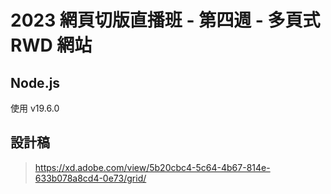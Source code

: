 # 2023 網頁切版直播班 - 第四週 - 多頁式 RWD 網站

## Node.js

使用 v19.6.0

## 設計稿

> <https://xd.adobe.com/view/5b20cbc4-5c64-4b67-814e-633b078a8cd4-0e73/grid/>
